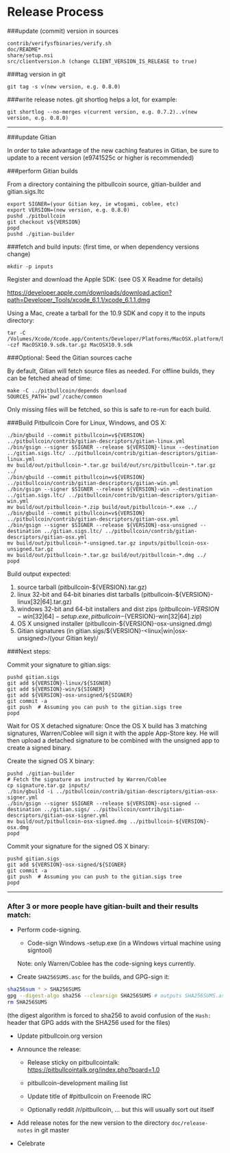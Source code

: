 Release Process
====================

###update (commit) version in sources

	contrib/verifysfbinaries/verify.sh
	doc/README*
	share/setup.nsi
	src/clientversion.h (change CLIENT_VERSION_IS_RELEASE to true)

###tag version in git

	git tag -s v(new version, e.g. 0.8.0)

###write release notes. git shortlog helps a lot, for example:

	git shortlog --no-merges v(current version, e.g. 0.7.2)..v(new version, e.g. 0.8.0)

* * *

###update Gitian

 In order to take advantage of the new caching features in Gitian, be sure to update to a recent version (e9741525c or higher is recommended)

###perform Gitian builds

 From a directory containing the pitbullcoin source, gitian-builder and gitian.sigs.ltc
  
    export SIGNER=(your Gitian key, ie wtogami, coblee, etc)
	export VERSION=(new version, e.g. 0.8.0)
	pushd ./pitbullcoin
	git checkout v${VERSION}
	popd
	pushd ./gitian-builder

###fetch and build inputs: (first time, or when dependency versions change)

	mkdir -p inputs

 Register and download the Apple SDK: (see OS X Readme for details)

 https://developer.apple.com/downloads/download.action?path=Developer_Tools/xcode_6.1.1/xcode_6.1.1.dmg

 Using a Mac, create a tarball for the 10.9 SDK and copy it to the inputs directory:

	tar -C /Volumes/Xcode/Xcode.app/Contents/Developer/Platforms/MacOSX.platform/Developer/SDKs/ -czf MacOSX10.9.sdk.tar.gz MacOSX10.9.sdk

###Optional: Seed the Gitian sources cache

  By default, Gitian will fetch source files as needed. For offline builds, they can be fetched ahead of time:

	make -C ../pitbullcoin/depends download SOURCES_PATH=`pwd`/cache/common

  Only missing files will be fetched, so this is safe to re-run for each build.

###Build Pitbullcoin Core for Linux, Windows, and OS X:

	./bin/gbuild --commit pitbullcoin=v${VERSION} ../pitbullcoin/contrib/gitian-descriptors/gitian-linux.yml
	./bin/gsign --signer $SIGNER --release ${VERSION}-linux --destination ../gitian.sigs.ltc/ ../pitbullcoin/contrib/gitian-descriptors/gitian-linux.yml
	mv build/out/pitbullcoin-*.tar.gz build/out/src/pitbullcoin-*.tar.gz ../
	./bin/gbuild --commit pitbullcoin=v${VERSION} ../pitbullcoin/contrib/gitian-descriptors/gitian-win.yml
	./bin/gsign --signer $SIGNER --release ${VERSION}-win --destination ../gitian.sigs.ltc/ ../pitbullcoin/contrib/gitian-descriptors/gitian-win.yml
	mv build/out/pitbullcoin-*.zip build/out/pitbullcoin-*.exe ../
	./bin/gbuild --commit pitbullcoin=v${VERSION} ../pitbullcoin/contrib/gitian-descriptors/gitian-osx.yml
	./bin/gsign --signer $SIGNER --release ${VERSION}-osx-unsigned --destination ../gitian.sigs.ltc/ ../pitbullcoin/contrib/gitian-descriptors/gitian-osx.yml
	mv build/out/pitbullcoin-*-unsigned.tar.gz inputs/pitbullcoin-osx-unsigned.tar.gz
	mv build/out/pitbullcoin-*.tar.gz build/out/pitbullcoin-*.dmg ../
	popd
  Build output expected:

  1. source tarball (pitbullcoin-${VERSION}.tar.gz)
  2. linux 32-bit and 64-bit binaries dist tarballs (pitbullcoin-${VERSION}-linux[32|64].tar.gz)
  3. windows 32-bit and 64-bit installers and dist zips (pitbullcoin-${VERSION}-win[32|64]-setup.exe, pitbullcoin-${VERSION}-win[32|64].zip)
  4. OS X unsigned installer (pitbullcoin-${VERSION}-osx-unsigned.dmg)
  5. Gitian signatures (in gitian.sigs/${VERSION}-<linux|win|osx-unsigned>/(your Gitian key)/

###Next steps:

Commit your signature to gitian.sigs:

	pushd gitian.sigs
	git add ${VERSION}-linux/${SIGNER}
	git add ${VERSION}-win/${SIGNER}
	git add ${VERSION}-osx-unsigned/${SIGNER}
	git commit -a
	git push  # Assuming you can push to the gitian.sigs tree
	popd

  Wait for OS X detached signature:
	Once the OS X build has 3 matching signatures, Warren/Coblee will sign it with the apple App-Store key.
	He will then upload a detached signature to be combined with the unsigned app to create a signed binary.

  Create the signed OS X binary:

	pushd ./gitian-builder
	# Fetch the signature as instructed by Warren/Coblee
	cp signature.tar.gz inputs/
	./bin/gbuild -i ../pitbullcoin/contrib/gitian-descriptors/gitian-osx-signer.yml
	./bin/gsign --signer $SIGNER --release ${VERSION}-osx-signed --destination ../gitian.sigs/ ../pitbullcoin/contrib/gitian-descriptors/gitian-osx-signer.yml
	mv build/out/pitbullcoin-osx-signed.dmg ../pitbullcoin-${VERSION}-osx.dmg
	popd

Commit your signature for the signed OS X binary:

	pushd gitian.sigs
	git add ${VERSION}-osx-signed/${SIGNER}
	git commit -a
	git push  # Assuming you can push to the gitian.sigs tree
	popd

-------------------------------------------------------------------------

### After 3 or more people have gitian-built and their results match:

- Perform code-signing.

    - Code-sign Windows -setup.exe (in a Windows virtual machine using signtool)

  Note: only Warren/Coblee has the code-signing keys currently.

- Create `SHA256SUMS.asc` for the builds, and GPG-sign it:
```bash
sha256sum * > SHA256SUMS
gpg --digest-algo sha256 --clearsign SHA256SUMS # outputs SHA256SUMS.asc
rm SHA256SUMS
```
(the digest algorithm is forced to sha256 to avoid confusion of the `Hash:` header that GPG adds with the SHA256 used for the files)

- Update pitbullcoin.org version

- Announce the release:

  - Release sticky on pitbullcointalk: https://pitbullcointalk.org/index.php?board=1.0

  - pitbullcoin-development mailing list

  - Update title of #pitbullcoin on Freenode IRC

  - Optionally reddit /r/pitbullcoin, ... but this will usually sort out itself

- Add release notes for the new version to the directory `doc/release-notes` in git master

- Celebrate 

